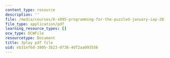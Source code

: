 ```yaml
---
content_type: resource
description: ''
file: /media/courses/6-s095-programming-for-the-puzzled-january-iap-2018/eb31ef6d38053b2307364df2aa093556_6FYk-3vt4FE.pdf
file_type: application/pdf
learning_resource_types: []
ocw_type: OCWFile
resourcetype: Document
title: 3play pdf file
uid: eb31ef6d-3805-3b23-0736-4df2aa093556
---
```

